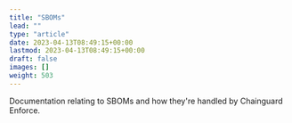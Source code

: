 ```yaml
---
title: "SBOMs"
lead: ""
type: "article"
date: 2023-04-13T08:49:15+00:00
lastmod: 2023-04-13T08:49:15+00:00
draft: false
images: []
weight: 503
---
```


Documentation relating to SBOMs and how they're handled by Chainguard Enforce.